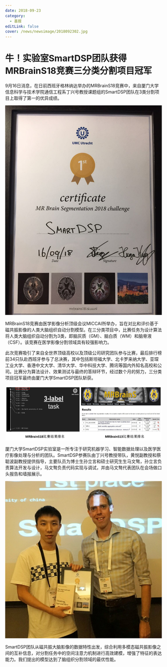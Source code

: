 ```yaml
---
date: 2018-09-23
category:
  - 喜报
editLink: false
cover: /news/newsimage/2018092302.jpg
---
```



# 牛！实验室SmartDSP团队获得MRBrainS18竞赛三分类分割项目冠军

9月16日消息，在日前西班牙格林纳达举办的MRBrainS18竞赛中，来自厦门大学信息科学与技术学院通信工程系丁兴号教授课题组的SmartDSP团队在3类分割项目上取得了第一的优异成绩。


<!-- more -->


![](/news/newsimage/2018092302.jpg)



MRBrainS18竞赛由医学影像分析顶级会议MICCAI所举办，旨在对比和评价基于磁共振影像的人类大脑组织自动分割模型。在三分类项目中，比赛任务为设计算法将人类大脑组织自动分割为3类，即脑灰质（GM）、脑白质（WM）和脑脊液（CSF）。该竞赛在医学影像分割领域具有较强影响力。



此次竞赛吸引了来自全世界顶级高校以及顶级公司研究团队参与比赛，最后排行榜前34只队赴西班牙参与了总决赛，其中包括斯坦福大学、北卡罗来纳大学、亚琛工业大学、香港中文大学、清华大学、华中科技大学、腾讯等国内外知名高校和公司。比赛分为算法设计、效果测试与最终的答辩环节，经过数个月的努力，三分类项目冠军最终由厦门大学SmartDSP团队斩获。



![](/news/newsimage/2018092303.jpg)



厦门大学SmartDSP实验室是一所专注于研究机器学习、智能数据处理以及医学医疗影像处理与分析的团队。SmartDSP参赛队由丁兴号教授带队，黄悦副教授和蔡聪波副教授提供指导，主要队员为博士生孙立言和硕士研究生生马文骜，孙立言负责算法开发与设计，马文骜负责代码实现与调试，并由马文骜代表团队在会场做口头报告和墙报展示。



![](/news/newsimage/2018092301.jpg)



SmartDSP团队从磁共振大脑影像的数据特性出发，综合利用多模态磁共振影像之间的互补信息，对分割任务中的空间注意力机制进行高效建模，增强了特征的表达能力。我们提出的模型达到了脑组织分割领域的最优性能。

